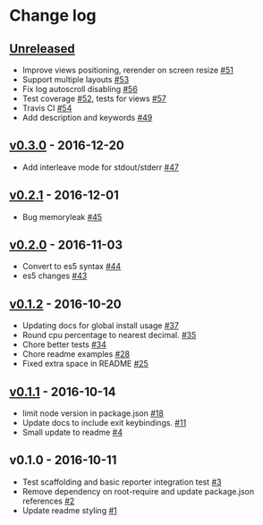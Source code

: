 # Change log

## [Unreleased]

- Improve views positioning, rerender on screen resize [\#51]
- Support multiple layouts [\#53]
- Fix log autoscroll disabling [\#56]
- Test coverage [\#52], tests for views [\#57]
- Travis CI [\#54]
- Add description and keywords [\#49]

## [v0.3.0] - 2016-12-20

- Add interleave mode for stdout/stderr [\#47]

## [v0.2.1] - 2016-12-01

- Bug memoryleak [\#45]

## [v0.2.0] - 2016-11-03

- Convert to es5 syntax [\#44]
- es5 changes [\#43]

## [v0.1.2] - 2016-10-20

- Updating docs for global install usage [\#37]
- Round cpu percentage to nearest decimal. [\#35]
- Chore better tests [\#34]
- Chore readme examples [\#28]
- Fixed extra space in README [\#25]

## [v0.1.1] - 2016-10-14

- limit node version in package.json [\#18]
- Update docs to include exit keybindings. [\#11]
- Small update to readme [\#4]

## v0.1.0 - 2016-10-11
- Test scaffolding and basic reporter integration test [\#3]
- Remove dependency on root-require and update package.json references [\#2]
- Update readme styling [\#1]

[Unreleased]: https://github.com/FormidableLabs/nodejs-dashboard/compare/v0.3.0...HEAD
[v0.3.0]: https://github.com/FormidableLabs/nodejs-dashboard/compare/v0.2.1...v0.3.0
[v0.2.1]: https://github.com/FormidableLabs/nodejs-dashboard/compare/v0.2.0...v0.2.1
[v0.2.0]: https://github.com/FormidableLabs/nodejs-dashboard/compare/v0.1.2...v0.2.0
[v0.1.2]: https://github.com/FormidableLabs/nodejs-dashboard/compare/v0.1.1...v0.1.2
[v0.1.1]: https://github.com/FormidableLabs/nodejs-dashboard/compare/v0.1.0...v0.1.1

[\#57]: https://github.com/FormidableLabs/nodejs-dashboard/pull/57
[\#56]: https://github.com/FormidableLabs/nodejs-dashboard/pull/56
[\#54]: https://github.com/FormidableLabs/nodejs-dashboard/pull/54
[\#53]: https://github.com/FormidableLabs/nodejs-dashboard/pull/53
[\#52]: https://github.com/FormidableLabs/nodejs-dashboard/pull/52
[\#51]: https://github.com/FormidableLabs/nodejs-dashboard/pull/51
[\#50]: https://github.com/FormidableLabs/nodejs-dashboard/pull/50
[\#49]: https://github.com/FormidableLabs/nodejs-dashboard/pull/49
[\#47]: https://github.com/FormidableLabs/nodejs-dashboard/pull/47
[\#45]: https://github.com/FormidableLabs/nodejs-dashboard/pull/45
[\#44]: https://github.com/FormidableLabs/nodejs-dashboard/pull/44
[\#43]: https://github.com/FormidableLabs/nodejs-dashboard/pull/43
[\#37]: https://github.com/FormidableLabs/nodejs-dashboard/pull/37
[\#35]: https://github.com/FormidableLabs/nodejs-dashboard/pull/35
[\#34]: https://github.com/FormidableLabs/nodejs-dashboard/pull/34
[\#28]: https://github.com/FormidableLabs/nodejs-dashboard/pull/28
[\#25]: https://github.com/FormidableLabs/nodejs-dashboard/pull/25
[\#18]: https://github.com/FormidableLabs/nodejs-dashboard/pull/18
[\#11]: https://github.com/FormidableLabs/nodejs-dashboard/pull/11
[\#4]: https://github.com/FormidableLabs/nodejs-dashboard/pull/4
[\#3]: https://github.com/FormidableLabs/nodejs-dashboard/pull/3
[\#2]: https://github.com/FormidableLabs/nodejs-dashboard/pull/2
[\#1]: https://github.com/FormidableLabs/nodejs-dashboard/pull/1
